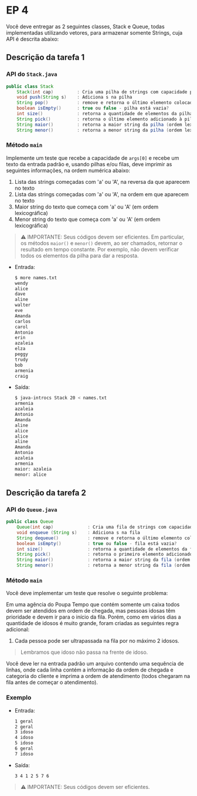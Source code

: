 # EP 4

Você deve entregar as 2 seguintes classes, Stack e Queue, todas implementadas utilizando vetores, para armazenar somente Strings, cuja API é descrita abaixo:

## Descrição da tarefa 1

### API do `Stack.java`

```java
public class Stack
    Stack(int cap)         : Cria uma pilha de strings com capacidade para cap strings
    void push(String s)    : Adiciona s na pilha
    String pop()           : remove e retorna o último elemento colocado na pilha
    boolean isEmpty()      : true ou false - pilha está vazia?
    int size()             : retorna a quantidade de elementos da pilha
    String pick()          : retorna o último elemento adicionado à pilha
    String maior()         : retorna a maior string da pilha (ordem lexicográfica)
    String menor()         : retorna a menor string da pilha (ordem lexicográfica)
```

### Método `main`

Implemente um teste que recebe a capacidade de `args[0]` e recebe um texto da entrada padrão e, usando pilhas e/ou filas, deve imprimir as seguintes informações, na ordem numérica abaixo:

1. Lista das strings começadas com 'a' ou 'A', na reversa da que aparecem no texto
1. Lista das strings começadas com 'a' ou 'A', na ordem em que aparecem no texto
1. Maior string do texto que começa com 'a' ou 'A' (em ordem lexicográfica)
1. Menor string do texto que começa com 'a' ou 'A' (em ordem lexicográfica)

> ⚠️ IMPORTANTE: Seus códigos devem ser eficientes. Em particular, os métodos `maior()` e `menor()` devem, ao ser chamados, retornar o resultado em tempo constante. Por exemplo, não devem verificar todos os elementos da pilha para dar a resposta.

* Entrada:

    ```bash
    $ more names.txt
    wendy
    alice
    dave
    aline
    walter
    eve
    Amanda
    carlos
    carol
    Antonio
    erin
    azaleia
    elza
    peggy
    trudy
    bob
    armenia
    craig
    ```

* Saída:

    ```bash
    $ java-introcs Stack 20 < names.txt
    armenia
    azaleia
    Antonio
    Amanda
    aline
    alice
    alice
    aline
    Amanda
    Antonio
    azaleia
    armenia
    maior: azaleia
    menor: alice
    ```

## Descrição da tarefa 2

### API do `Queue.java`

```java
public class Queue
    Queue(int cap)             : Cria uma fila de strings com capacidade para armazenar cap strings
    void enqueue (String s)    : Adiciona s na fila
    String dequeue()           : remove e retorna o último elemento colocado na fila
    boolean isEmpty()          : true ou false - fila está vazia?
    int size()                 : retorna a quantidade de elementos da fila
    String pick()              : retorna o primeiro elemento adicionado à fila
    String maior()             : retorna a maior string da fila (ordem lexicográfica)
    String menor()             : retorna a menor string da fila (ordem lexicográfica)
```

### Método `main`

Você deve implementar um teste que resolve o seguinte problema:

Em uma agência do Poupa Tempo que contém somente um caixa todos devem ser atendidos em ordem de chegada, mas pessoas idosas têm prioridade e devem ir para o início da fila. Porém, como em vários dias a quantidade de idosos é muito grande, foram criadas as seguintes regra adicional:

1. Cada pessoa pode ser ultrapassada na fila por no máximo 2 idosos.

> Lembramos que idoso não passa na frente de idoso.

Você deve ler na entrada padrão um arquivo contendo uma sequência de linhas, onde cada linha contém a informação da ordem de chegada e categoria do cliente e imprima a ordem de atendimento (todos chegaram na fila antes de começar o atendimento).

### Exemplo

* Entrada:

    ```sh
    1 geral
    2 geral
    3 idoso
    4 idoso
    5 idoso
    6 geral
    7 idoso
    ```

* Saída:

    `3 4 1 2 5 7 6`

> ⚠️ IMPORTANTE: Seus códigos devem ser eficientes.
